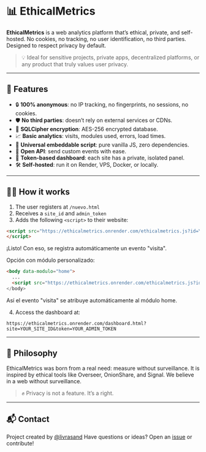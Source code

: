# 📊 EthicalMetrics

**EthicalMetrics** is a web analytics platform that’s ethical, private, and self-hosted. No cookies, no tracking, no user identification, no third parties. Designed to respect privacy by default.

> 💡 Ideal for sensitive projects, private apps, decentralized platforms, or any product that truly values user privacy.

---

## 🚀 Features

- 🔒 **100% anonymous**: no IP tracking, no fingerprints, no sessions, no cookies.
- 🛡️ **No third parties**: doesn’t rely on external services or CDNs.
- 🔐 **SQLCipher encryption**: AES-256 encrypted database.
- 📈 **Basic analytics**: visits, modules used, errors, load times.
- 🧩 **Universal embeddable script**: pure vanilla JS, zero dependencies.
- 🔧 **Open API**: send custom events with ease.
- 🔐 **Token-based dashboard**: each site has a private, isolated panel.
- 🛠️ **Self-hosted**: run it on Render, VPS, Docker, or locally.

---

## 🧑‍💻 How it works

1. The user registers at `/nuevo.html`
2. Receives a `site_id` and `admin_token`
3. Adds the following `<script>` to their website:

```html
<script src="https://ethicalmetrics.onrender.com/ethicalmetrics.js?id=YOUR_SITE_ID">
</script>
```

¡Listo! Con eso, se registra automáticamente un evento "visita".

Opción con módulo personalizado:

```html
<body data-modulo="home">
  ...
  <script src="https://ethicalmetrics.onrender.com/ethicalmetrics.js?id=YOUR_SITE_ID">
</body>
```

Así el evento "visita" se atribuye automáticamente al módulo home.

4. Access the dashboard at:

```
https://ethicalmetrics.onrender.com/dashboard.html?site=YOUR_SITE_ID&token=YOUR_ADMIN_TOKEN
```

---

## 🧠 Philosophy

EthicalMetrics was born from a real need: measure without surveillance. It is inspired by ethical tools like Overseer, OnionShare, and Signal. We believe in a web without surveillance.

> ✊ Privacy is not a feature. It’s a right.

---

## 📬 Contact

Project created by [@livrasand](https://github.com/livrasand)
Have questions or ideas? Open an [issue](https://github.com/livrasand/EthicalMetrics/issues) or contribute!

